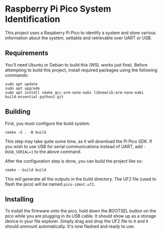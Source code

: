 # Raspberry Pi Pico System Identification

This project uses a Raspberry Pi Pico to identify a system and store various
information about the system, settable and retrievable over UART or USB.

## Requirements

You'll need Ubuntu or Debian to build this (WSL works just fine). Before
attempting to build this project, install required packages using the following
commands:

```
sudo apt update
sudo apt upgrade
sudo apt install cmake gcc-arm-none-eabi libnewlib-arm-none-eabi build-essential python3 git
```

## Building

First, you must configure the build system:

```
cmake -S . -B build
```

This step may take quite some time, as it will download the Pi Pico SDK. If you
wish to use USB for serial communications instead of UART, add `-DUSB_SERIAL=1`
to the above command.

After the configuration step is done, you can build the project like so:

```
cmake --build build
```

This will generate all the outputs in the build directory. The UF2 file (used to
flash the pico) will be named `pico-ident.uf2`.

## Installing

To install the firmware onto the pico, hold down the BOOTSEL button on the pico
while you are plugging in its USB cable. It should show up as a storage device
in your file explorer. Simply drag and drop the UF2 file to it and it should
unmount automatically. It's now flashed and ready to use.
